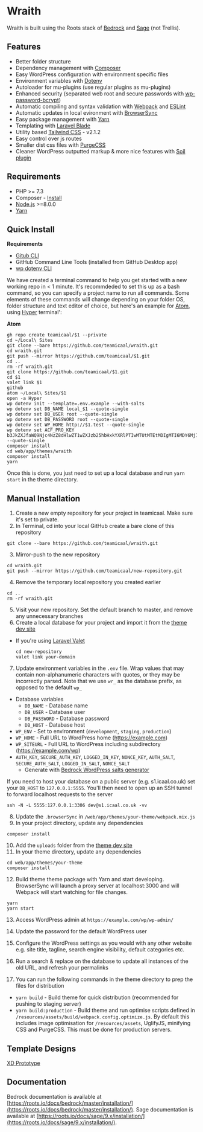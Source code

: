 # Wraith

Wraith is built using the Roots stack of [Bedrock](https://roots.io/bedrock/) and [Sage](https://roots.io/sage/) (not Trellis).

## Features

- Better folder structure
- Dependency management with [Composer](https://getcomposer.org)
- Easy WordPress configuration with environment specific files
- Environment variables with [Dotenv](https://github.com/vlucas/phpdotenv)
- Autoloader for mu-plugins (use regular plugins as mu-plugins)
- Enhanced security (separated web root and secure passwords with [wp-password-bcrypt](https://github.com/roots/wp-password-bcrypt))
- Automatic compiling and syntax validation with [Webpack](https://webpack.github.io/) and [ESLint](https://eslint.org/)
- Automatic updates in local evironment with [BrowserSync](https://browsersync.io/)
- Easy package management with [Yarn](https://yarnpkg.com/)
- Templating with [Laravel Blade](https://laravel.com/docs/8.x/blade)
- Utility based [Tailwind CSS](https://tailwindcss.com/) - v2.1.2
- Easy control over js routes
- Smaller dist css files with [PurgeCSS](https://purgecss.com/)
- Cleaner WordPress outputted markup & more nice features with [Soil plugin](https://roots.io/plugins/soil/)

## Requirements

- PHP >= 7.3
- Composer - [Install](https://getcomposer.org/doc/00-intro.md#installation-linux-unix-osx)
- [Node.js](https://nodejs.org/en/) >=8.0.0
- [Yarn](https://yarnpkg.com/)

## Quick Install

**Requirements**
- [Gitub CLI](https://github.com/cli/cli#installation)
- GitHub Command Line Tools (installed from GitHub Desktop app)
- [wp dotenv CLI](https://github.com/aaemnnosttv/wp-cli-dotenv-command)

We have created a terminal command to help you get started with a new working repo in < 1 minute. It's recommdeded to set this up as a bash command, so you can specify a project name to run all commands. Some elements of these commands will change depending on your folder OS, folder structure and text editor of choice, but here's an example for [Atom](https://atom.io), using [Hyper](https://hyper.is) terminal':

**Atom**
```
gh repo create teamicaal/$1 --private
cd ~/Local\ Sites
git clone --bare https://github.com/teamicaal/wraith.git
cd wraith.git
git push --mirror https://github.com/teamicaal/$1.git
cd ..
rm -rf wraith.git
git clone https://github.com/teamicaal/$1.git
cd $1
valet link $1
github
atom ~/Local\ Sites/$1
open -a Hyper
wp dotenv init --template=.env.example --with-salts
wp dotenv set DB_NAME local_$1 --quote-single
wp dotenv set DB_USER root --quote-single
wp dotenv set DB_PASSWORD root --quote-single
wp dotenv set WP_HOME http://$1.test --quote-single
wp dotenv set ACF_PRO_KEY b3JkZXJfaWQ9Njc4NzZ8dHlwZT1wZXJzb25hbHxkYXRlPTIwMTUtMTEtMDIgMTI6MDY6MjI= --quote-single
composer install
cd web/app/themes/wraith
composer install
yarn
```

Once this is done, you just need to set up a local database and run `yarn start` in the theme directory.

## Manual Installation

1. Create a new empty repository for your project in teamicaal. Make sure it's set to private.
2. In Terminal, cd into your local GitHub create a bare clone of this repository
  ```
  git clone --bare https://github.com/teamicaal/wraith.git
  ```
3. Mirror-push to the new repository
  ```
  cd wraith.git
  git push --mirror https://github.com/teamicaal/new-repository.git
  ```
4. Remove the temporary local repository you created earlier
  ```
  cd ..
  rm -rf wraith.git
  ```
5. Visit your new repository. Set the default branch to master, and remove any unnecessary branches
6. Create a local database for your project and import it from the [theme dev site](https://wraith.icaal.dev)
- If you're using [Laravel Valet](https://laravel.com/docs/8.x/valet)
  ```
  cd new-repository
  valet link your-domain
  ```
7. Update environment variables in the `.env` file. Wrap values that may contain non-alphanumeric characters with quotes, or they may be incorrectly parsed. Note that we use `wr_` as the database prefix, as opposed to the default `wp_`

- Database variables
  - `DB_NAME` - Database name
  - `DB_USER` - Database user
  - `DB_PASSWORD` - Database password
  - `DB_HOST` - Database host
- `WP_ENV` - Set to environment (`development`, `staging`, `production`)
- `WP_HOME` - Full URL to WordPress home (https://example.com)
- `WP_SITEURL` - Full URL to WordPress including subdirectory (https://example.com/wp)
- `AUTH_KEY`, `SECURE_AUTH_KEY`, `LOGGED_IN_KEY`, `NONCE_KEY`, `AUTH_SALT`, `SECURE_AUTH_SALT`, `LOGGED_IN_SALT`, `NONCE_SALT`
  - Generate with [Bedrock WordPress salts generator](https://roots.io/salts.html)

If you need to host your database on a public server (e.g. s1.icaal.co.uk) set your `DB_HOST` to `127.0.0.1:5555`. You'll then need to open up an SSH tunnel to forward localhost requests to the server
```
ssh -N -L 5555:127.0.0.1:3306 dev@s1.icaal.co.uk -vv
```

8. Update the `.browserSync` in `/web/app/themes/your-theme/webpack.mix.js`
9. In your project directory, update any dependencies
  ```
  composer install
  ```
10. Add the `uploads` folder from the [theme dev site](https://wraith.icaal.dev)
11. In your theme directory, update any dependencies
  ```
  cd web/app/themes/your-theme
  composer install
  ```
12. Build theme theme package with Yarn and start developing. BrowserSync will launch a proxy server at localhost:3000 and will Webpack will start watching for file changes.
  ```
  yarn
  yarn start
  ```
13. Access WordPress admin at `https://example.com/wp/wp-admin/`

14. Update the password for the default WordPress user

15. Configure the WordPress settings as you would with any other website e.g. site title, tagline, search engine visibility, default categories etc.

16. Run a search & replace on the database to update all instances of the old URL, and refresh your permalinks

17. You can run the following commands in the theme directory to prep the files for distribution
- `yarn build` - Build theme for quick distribution (recommended for pushing to staging server)
- `yarn build:production` - Build theme and run optimise scripts defined in `/resources/assets/build/webpack.config.optimize.js`. By default this includes image optimisation for `/resources/assets`, UglifyJS, minifying CSS and PurgeCSS. This must be done for production servers.

## Template Designs
[XD Prototype](https://xd.adobe.com/view/ea1dcfa0-7040-40f3-97fd-9483e7c47c3b-bf4e/)

## Documentation

Bedrock documentation is available at [https://roots.io/docs/bedrock/master/installation/](https://roots.io/docs/bedrock/master/installation/).
Sage documentation is available at [https://roots.io/docs/sage/9.x/installation/](https://roots.io/docs/sage/9.x/installation/).
